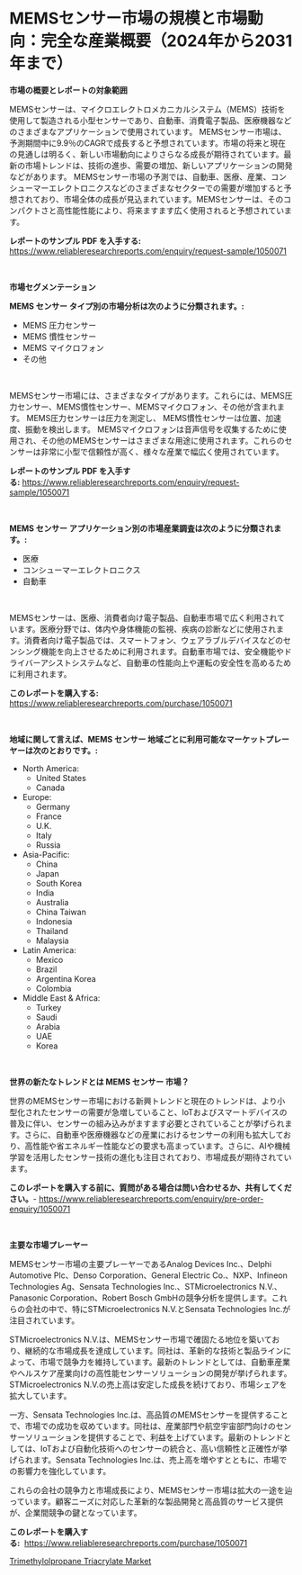 <p><h1>MEMSセンサー市場の規模と市場動向：完全な産業概要（2024年から2031年まで）</h1></p><p><strong>市場の概要とレポートの対象範囲</strong></p>
<p><p>MEMSセンサーは、マイクロエレクトロメカニカルシステム（MEMS）技術を使用して製造される小型センサーであり、自動車、消費電子製品、医療機器などのさまざまなアプリケーションで使用されています。 MEMSセンサー市場は、予測期間中に9.9％のCAGRで成長すると予想されています。市場の将来と現在の見通しは明るく、新しい市場動向によりさらなる成長が期待されています。最新の市場トレンドは、技術の進歩、需要の増加、新しいアプリケーションの開発などがあります。 MEMSセンサー市場の予測では、自動車、医療、産業、コンシューマーエレクトロニクスなどのさまざまなセクターでの需要が増加すると予想されており、市場全体の成長が見込まれています。MEMSセンサーは、そのコンパクトさと高性能性能により、将来ますます広く使用されると予想されています。</p></p>
<p><strong>レポートのサンプル PDF を入手する:</strong> <a href="https://www.reliableresearchreports.com/enquiry/request-sample/1050071">https://www.reliableresearchreports.com/enquiry/request-sample/1050071</a></p>
<p>&nbsp;</p>
<p><strong>市場セグメンテーション</strong></p>
<p><strong>MEMS センサー タイプ別の市場分析は次のように分類されます。:</strong></p>
<p><ul><li>MEMS 圧力センサー</li><li>MEMS 慣性センサー</li><li>MEMS マイクロフォン</li><li>その他</li></ul></p>
<p>&nbsp;</p>
<p><p>MEMSセンサー市場には、さまざまなタイプがあります。これらには、MEMS圧力センサー、MEMS慣性センサー、MEMSマイクロフォン、その他が含まれます。 MEMS圧力センサーは圧力を測定し、 MEMS慣性センサーは位置、加速度、振動を検出します。 MEMSマイクロフォンは音声信号を収集するために使用され、その他のMEMSセンサーはさまざまな用途に使用されます。これらのセンサーは非常に小型で信頼性が高く、様々な産業で幅広く使用されています。</p></p>
<p><strong>レポートのサンプル PDF を入手する:</strong>&nbsp;<a href="https://www.reliableresearchreports.com/enquiry/request-sample/1050071">https://www.reliableresearchreports.com/enquiry/request-sample/1050071</a></p>
<p>&nbsp;</p>
<p><strong> MEMS センサー アプリケーション別の市場産業調査は次のように分類されます。:</strong></p>
<p><ul><li>医療</li><li>コンシューマーエレクトロニクス</li><li>自動車</li></ul></p>
<p>&nbsp;</p>
<p><p>MEMSセンサーは、医療、消費者向け電子製品、自動車市場で広く利用されています。医療分野では、体内や身体機能の監視、疾病の診断などに使用されます。消費者向け電子製品では、スマートフォン、ウェアラブルデバイスなどのセンシング機能を向上させるために利用されます。自動車市場では、安全機能やドライバーアシストシステムなど、自動車の性能向上や運転の安全性を高めるために利用されます。</p></p>
<p><strong>このレポートを購入する:</strong>&nbsp; <a href="https://www.reliableresearchreports.com/purchase/1050071">https://www.reliableresearchreports.com/purchase/1050071</a></p>
<p>&nbsp;</p>
<p><strong>地域に関して言えば、MEMS センサー 地域ごとに利用可能なマーケットプレーヤーは次のとおりです。:</strong></p>
<p><ul>
    <li>
        North America:
        <ul>
            <li>United States</li>
            <li>Canada</li>
        </ul>
    </li>
    <li>
        Europe:
        <ul>
            <li>Germany</li>
            <li>France</li>
            <li>U.K.</li>
            <li>Italy</li>
            <li>Russia</li>
        </ul>
    </li>
    <li>
        Asia-Pacific:
        <ul>
            <li>China</li>
            <li>Japan</li>
            <li>South Korea</li>
            <li>India</li>
            <li>Australia</li>
            <li>China Taiwan</li>
            <li>Indonesia</li>
            <li>Thailand</li>
            <li>Malaysia</li>
        </ul>
    </li>
    <li>
        Latin America:
        <ul>
            <li>Mexico</li>
            <li>Brazil</li>
            <li>Argentina Korea</li>
            <li>Colombia</li>
        </ul>
    </li>
    <li>
        Middle East & Africa:
        <ul>
            <li>Turkey</li>
            <li>Saudi</li>
            <li>Arabia</li>
            <li>UAE</li>
            <li>Korea</li>
        </ul>
    </li>
    </ul></p>
<p>&nbsp;</p>
<p><strong>世界の新たなトレンドとは MEMS センサー 市場？</strong></p>
<p><p>世界のMEMSセンサー市場における新興トレンドと現在のトレンドは、より小型化されたセンサーの需要が急増していること、IoTおよびスマートデバイスの普及に伴い、センサーの組み込みがますます必要とされていることが挙げられます。さらに、自動車や医療機器などの産業におけるセンサーの利用も拡大しており、高性能や省エネルギー性能などの要求も高まっています。さらに、AIや機械学習を活用したセンサー技術の進化も注目されており、市場成長が期待されています。</p></p>
<p><strong>このレポートを購入する前に、質問がある場合は問い合わせるか、共有してください。</strong>- <a href="https://www.reliableresearchreports.com/enquiry/pre-order-enquiry/1050071">https://www.reliableresearchreports.com/enquiry/pre-order-enquiry/1050071</a></p>
<p>&nbsp;</p>
<p><strong>主要な市場プレーヤー</strong></p>
<p><p>MEMSセンサー市場の主要プレーヤーであるAnalog Devices Inc.、Delphi Automotive Plc、Denso Corporation、General Electric Co.、NXP、Infineon Technologies Ag、Sensata Technologies Inc.、STMicroelectronics N.V.、Panasonic Corporation、Robert Bosch GmbHの競争分析を提供します。これらの会社の中で、特にSTMicroelectronics N.V.とSensata Technologies Inc.が注目されています。</p><p>STMicroelectronics N.V.は、MEMSセンサー市場で確固たる地位を築いており、継続的な市場成長を達成しています。同社は、革新的な技術と製品ラインによって、市場で競争力を維持しています。最新のトレンドとしては、自動車産業やヘルスケア産業向けの高性能センサーソリューションの開発が挙げられます。STMicroelectronics N.V.の売上高は安定した成長を続けており、市場シェアを拡大しています。</p><p>一方、Sensata Technologies Inc.は、高品質のMEMSセンサーを提供することで、市場での成功を収めています。同社は、産業部門や航空宇宙部門向けのセンサーソリューションを提供することで、利益を上げています。最新のトレンドとしては、IoTおよび自動化技術へのセンサーの統合と、高い信頼性と正確性が挙げられます。Sensata Technologies Inc.は、売上高を増やすとともに、市場での影響力を強化しています。</p><p>これらの会社の競争力と市場成長により、MEMSセンサー市場は拡大の一途を辿っています。顧客ニーズに対応した革新的な製品開発と高品質のサービス提供が、企業間競争の鍵となっています。</p></p>
<p><strong>このレポートを購入する:</strong>&nbsp;&nbsp;<a href="https://www.reliableresearchreports.com/purchase/1050071">https://www.reliableresearchreports.com/purchase/1050071</a></p>
<p><p><a href="https://invited-way-688.notion.site/Trimethylolpropane-Triacrylate-Market-Size-Evaluating-its-Market-Trends-Growth-and-Projections-20-0cb0cdd79a5e413a9baba5225f4d0053">Trimethylolpropane Triacrylate Market</a></p></p>